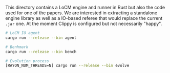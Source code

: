 This directory contains a LoCM engine and runner in Rust but also the code used for one of the papers.
We are interested in extracting a standalone engine library as well as a IO-based referee that would replace the current `.jar` one.
At the moment Clippy is configured but not necessarily "happy".

```sh
# LoCM IO agent
cargo run --release --bin agent

# Benhmark
cargo run --release --bin bench

# Evolution process
[RAYON_NUM_THREADS=N] cargo run --release --bin evolve
```
